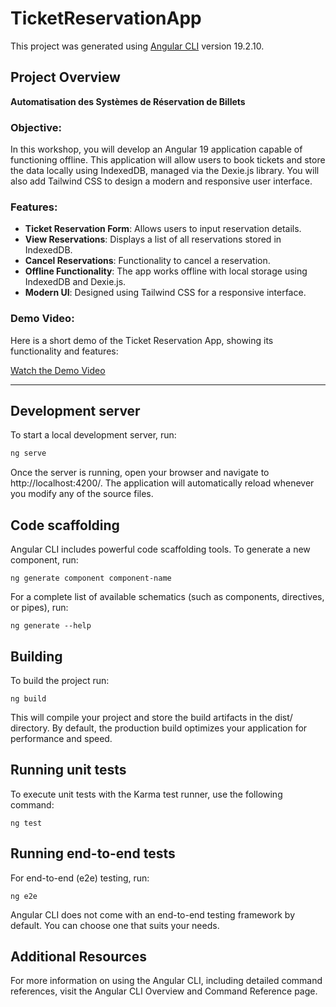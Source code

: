 # TicketReservationApp

This project was generated using [Angular CLI](https://github.com/angular/angular-cli) version 19.2.10.

## Project Overview

**Automatisation des Systèmes de Réservation de Billets**

### Objective:

In this workshop, you will develop an Angular 19 application capable of functioning offline. This application will allow users to book tickets and store the data locally using IndexedDB, managed via the Dexie.js library. You will also add Tailwind CSS to design a modern and responsive user interface.

### Features:

- **Ticket Reservation Form**: Allows users to input reservation details.
- **View Reservations**: Displays a list of all reservations stored in IndexedDB.
- **Cancel Reservations**: Functionality to cancel a reservation.
- **Offline Functionality**: The app works offline with local storage using IndexedDB and Dexie.js.
- **Modern UI**: Designed using Tailwind CSS for a responsive interface.

### Demo Video:

Here is a short demo of the Ticket Reservation App, showing its functionality and features:

[Watch the Demo Video](https://YOUR_VIDEO_LINK_HERE)

---

## Development server

To start a local development server, run:

```bash
ng serve
```

Once the server is running, open your browser and navigate to http://localhost:4200/. 
The application will automatically reload whenever you modify any of the source files.

## Code scaffolding
Angular CLI includes powerful code scaffolding tools. To generate a new component, run:

```
ng generate component component-name
```
For a complete list of available schematics (such as components, directives, or pipes), run:

```
ng generate --help
```
## Building
To build the project run:

```
ng build
```
This will compile your project and store the build artifacts in the dist/ directory.
By default, the production build optimizes your application for performance and speed.

## Running unit tests
To execute unit tests with the Karma test runner, use the following command:

```
ng test
```
## Running end-to-end tests
For end-to-end (e2e) testing, run:

```
ng e2e
```
Angular CLI does not come with an end-to-end testing framework by default. You can choose one that suits your needs.

## Additional Resources
For more information on using the Angular CLI, including detailed command references,
visit the Angular CLI Overview and Command Reference page.
